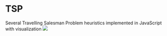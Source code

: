 # TSP
Several Travelling Salesman Problem heuristics implemented in JavaScript with visualization
![](https://raw.githubusercontent.com/andrey-lazarev/TSP/master/Screenshot.png)
